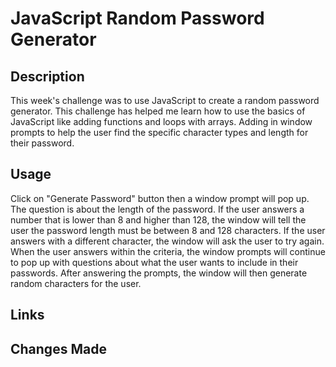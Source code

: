 # JavaScript Random Password Generator
## Description
This week's challenge was to use JavaScript to create a random password generator. This challenge has helped me learn how to use the basics of JavaScript like adding functions and loops with arrays. Adding in window prompts to help the user find the specific character types and length for their password.
## Usage
Click on "Generate Password" button then a window prompt will pop up. The question is about the length of the password. If the user answers a number that is lower than 8 and higher than 128, the window will tell the user the password length must be between 8 and 128 characters. If the user answers with a different character, the window will ask the user to try again. When the user answers within the criteria, the window prompts will continue to pop up with questions about what the user wants to include in their passwords. After answering the prompts, the window will then generate random characters for the user. 
## Links

## Changes Made
